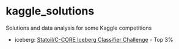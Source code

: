 # kaggle_solutions
Solutions and data analysis for some Kaggle competitions

* iceberg: [Statoil/C-CORE Iceberg Classifier Challenge](https://www.kaggle.com/c/statoil-iceberg-classifier-challenge) - Top 3%
